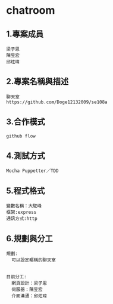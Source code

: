 # chatroom

## 1.專案成員
```
梁子恩
陳昱宏
邱炫瑋
```
## 2.專案名稱與描述
```
聊天室
https://github.com/Doge12132009/se108a
```
## 3.合作模式
```
github flow
```
## 4.測試方式 
```
Mocha Puppetter／TDD
```
## 5.程式格式
```
變數名稱：大駝峰
框架:express
通訊方式:http
```
## 6.規劃與分工
```
規劃:
  可以設定暱稱的聊天室
  

目前分工:
  網頁設計：梁子恩
  伺服器：陳昱宏
  介面溝通：邱炫瑋
